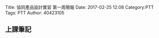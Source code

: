 Title: 協同產品設計實習 第一周簡報
Date: 2017-02-25 12:08
Category:PTT
Tags: PTT
Author: 40423105 



<!-- PELICAN_END_SUMMARY -->


## 上課筆記



